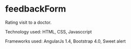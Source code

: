 # feedbackForm
Rating visit to a doctor.

Technology used: HTML, CSS, Javasccript

Frameworks used: AngularJs 1.4, Bootstrap 4.0, Sweet alert
